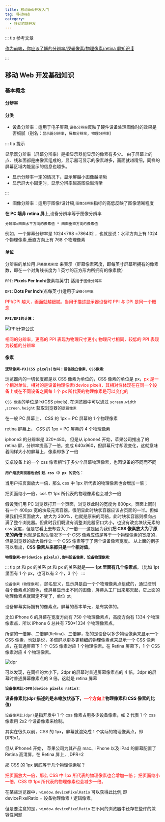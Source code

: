 ```yaml
---
title: 移动Web开发入门
tag: 移动Web
category:
  - 移动跨端开发
---
```


::: tip 参考文章

[作为前端，你应该了解的分辨率/逻辑像素/物理像素/retina 屏知识 🧐](https://juejin.cn/post/6918323869824909319)

:::

## 移动 Web 开发基础知识

### 基本概念

#### 分辨率

#### 分类

- 设备分辨率：适用于电子屏幕,`设备分辨率`反映了硬件设备处理图像时的效果是否细腻（别名：`显示器分辨率`，`屏幕分辨率`，`物理分辨率`）

::: tip 提示

显示器分辨率（屏幕分辨率）是指显示器能显示的像素有多少。 由于屏幕上的点、线和面都是由像素组成的，显示器可显示的像素越多，画面就越精细，同样的屏幕区域内能显示的信息也越多。

- 显示分辨率一定的情况下，显示屏越小图像越清晰
- 显示屏大小固定时，显示分辨率越高图像越清晰

:::

- 图像分辨率：适用于图像/设计稿,`图像分辨率`指标的高低反映了图像清晰程度

**在 PC 端非 retina 屏**上,设备分辨率等于图像分辨率

`分辨率=画面水平方向的像素值 * 画面垂直方向的像素值`

例如，一个屏幕分辨率是 1024×768 =786432 ，也就是说：水平方向上有 1024 个物理像素,垂直方向上有 768 个物理像素

#### 单位

分辨率的单位用 `屏幕像素密度` 来表示（屏幕像素密度，即每英寸屏幕所拥有的像素数，即在一个对角线长度为 1 英寸的正方形内所拥有的像素数）

`PPI`: **Pixels Per Inch**(像素每英寸) 适用于`图像分辨率`

`DPI`: **Dots Per Inch**(点每英寸)适用于`设备分辨率`

<span style="color:red">PPI/DPI 越大，画面就越细腻。当用于描述显示器设备时 PPI 与 DPI 是同一个概念</span>

**`PPI/DPI的计算`**：

![PPI计算公式](https://zfh-nanjing-bucket.oss-cn-nanjing.aliyuncs.com/blog-images/PPI%E8%AE%A1%E7%AE%97%E5%85%AC%E5%BC%8F.png)

<span style="color:red">
相同的分辨率，更高的 PPI 表现为物理尺寸更小;
物理尺寸相同，较低的 PPI 表现为较低的分辨率
</span>

#### 像素

**`逻辑像素-PX(CSS pixels)也叫：设备独立像素、CSS像素`**:

浏览器内的一切长度都是以 CSS 像素为单位的，CSS 像素的单位是 px，<span style="color:red">px 是一个相对单位，相对的是设备物理像素(device pixel)，其相对性体现在在同一个设备上或在不同设备之间每 1 个 px 所代表的物理像素是可以变化的</span>

`CSS 像素`的单位是`PX`(CSS pixels), 在浏览器中可以通过 `screen.width` ,`screen.height` 获取浏览器的`逻辑像素`

在一般 PC 屏幕上， CSS 的 1px = PC 屏幕的 1 个物理像素

retina 屏幕上， CSS 的 1px = PC 屏幕的 4 个物理像素

iphone3 的分辨率是 320\*480。 但是从 iphone4 开始，苹果公司推出了的 retina 屏，分辨率提高了一倍，变成 640x960，但屏幕尺寸却没变化，这就意味着同样大小的屏幕上，像素却多了一倍

安卓设备上的一个 css 像素相当于多少个屏幕物理像素，也因设备的不同而不同

**`用户缩放浏览器也会引起 css 中 px 的变化`**：

当用户把页面放大一倍，那么 css 中 1px 所代表的物理像素也会增加一倍；

把页面缩小一倍，css 中 1px 所代表的物理像素也会减少一倍

假设我们用 PC 浏览器打开一个页面，浏览器此时的宽度为 800px，页面上同时有一个 400px 宽的块级元素容器。很明显此时块状容器应该占页面的一半。但如果我们把页面放大，放大为 200%，也就是原来的两倍。此时块状容器则横向占满了整个浏览器。但此时我们既没有调整浏览器窗口大小，也没有改变块状元素的 css 宽度，但是它看上去却变大了一倍——这是因为我们**把 CSS 像素放大为了原来的两倍**.也就是说默认情况下一个 CSS 像素应该是等于一个物理像素的宽度的，但是浏览器的放大操作让一个 CSS 像素等于了两个设备像素宽度。 从上面的例子可以看出，**CSS 像素从来都只是一个相对值**。

**`物理像素-DP(device pixels),也叫设备像素、设备物理像素`**:

::: tip pt 和 px 的关系
pt 和 px 的关系就是—— **1pt 里面有几个像素点**。（比如 1pt 里面有 1 个 px，也可以有 2 个，3 个）
:::

`设备像素（物理像素）`，顾名思义，显示屏是由一个个物理像素点组成的，通过控制每个像素点的颜色，使屏幕显示出不同的图像，屏幕从工厂出来那天起，它上面的物理像素点就固定不变了，单位 pt。

设备屏幕实际拥有的像素点，屏幕的基本单元，是有实体的。

比如 iPhone 6 的屏幕在宽度方向有 750 个物理像素点，高度方向有 1334 个物理像素点，所以 iPhone 6 总共有 750\*1334 个物理像素点。

所谓的一倍屏、二倍屏(Retina)、三倍屏，指的是设备以多少物理像素来显示一个 CSS 像素，也就是说，多倍屏以更多更精细的物理像素点来显示一个 CSS 像素点，在普通屏幕下 1 个 CSS 像素对应 1 个物理像素。在 Retina 屏幕下，1 个 CSS 像素对应 4 个物理像素。

![dpr](https://zfh-nanjing-bucket.oss-cn-nanjing.aliyuncs.com/blog-images/dpr.png)

可以发现，在同样的大小下，2dpr 的屏幕时普通屏幕像素点的 4 倍，3dpr 的屏幕时普通屏幕像素点的 9 倍。这就是 retina 屏幕

**`设备像素比-DPR(device pixels ratio)`**:

**设备像素比(dpr 描述的是未缩放状态下，<span style="color:red">一个方向上</span>物理像素和 CSS 像素的比值)**

`设备像素比(dpr)`是指开发中 1 个 css 像素占用多少设备像素，如 2 代表 1 个 css 像素用 2x2 个设备像素来绘制。

其实在很久以前，CSS 的 1px，屏幕就渲染成 1 个实际的物理像素点，即 DPR=1。

但从 iPhone4 开始， 苹果公司为其产品 mac、iPhone 以及 iPad 的屏幕配置了 Retina 高清屏，在 Retina 屏上，,DPR=2

那 CSS 的 1px 到底等于几个物理像素呢？

<span style="color:red">
把页面放大一倍，那么 CSS 中 1px 所代表的物理像素也会增加一倍；
把页面缩小一倍，CSS 中 1px 所代表的物理像素也会减少一倍。
</span>

在某些浏览器中，`window.devicePixelRatio` 可以获得此比例,即 devicePixelRatio = 设备物理像素 / 逻辑像素。

但是要注意的是，`window.devicePixelRatio` 在不同的浏览器中还存在些许的兼容性问题
